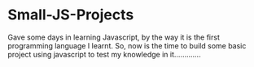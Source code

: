 # Small-JS-Projects
Gave some days in learning Javascript, by the way it is the first programming language I learnt. So, now is the time to build some basic project using javascript to test my knowledge in it.............
